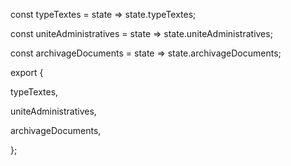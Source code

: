 <!-- documentation state -->

const typeTextes = state => state.typeTextes;

const uniteAdministratives = state => state.uniteAdministratives;

const archivageDocuments = state => state.archivageDocuments;

export {

typeTextes,

uniteAdministratives,

archivageDocuments,

};
